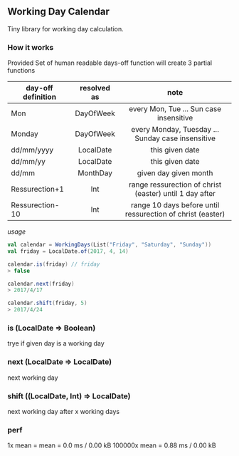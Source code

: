 ## Working Day Calendar

Tiny library for working day calculation.

### How it works

Provided Set of human readable days-off function will create 3 partial functions

| day-off definition | resolved as | note
| ------------------ |:-----------:|:----------------------------------------------------------:|
| Mon                | DayOfWeek   | every Mon, Tue ... Sun case insensitive                    |
| Monday             | DayOfWeek   | every Monday, Tuesday ... Sunday case insensitive          |
| dd/mm/yyyy         | LocalDate   | this given date                                            |
| dd/mm/yy           | LocalDate   | this given date                                            |
| dd/mm              | MonthDay    | given day given month                                      |
| Ressurection+1     | Int         | range ressurection of christ (easter) until 1 day after    |
| Ressurection-10    | Int         | range 10 days before until ressurection of christ (easter) |

*usage*

```scala
val calendar = WorkingDays(List("Friday", "Saturday", "Sunday"))
val friday = LocalDate.of(2017, 4, 14)

calendar.is(friday)	// friday
> false

calendar.next(friday)
> 2017/4/17

calendar.shift(friday, 5)
> 2017/4/24
````

### is (LocalDate => Boolean)

trye if given day is a working day

### next (LocalDate => LocalDate)

next working day

### shift ((LocalDate, Int) => LocalDate)

next working day after x working days

### perf

1x mean = mean = 0.0 ms / 0.00 kB
100000x mean = 0.88 ms / 0.00 kB
